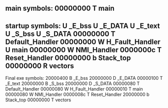 main symbols:
00000000 T main
-------------------------
startup symbols:
         U _E_bss
         U _E_DATA
         U _E_text
         U _S_bss
         U _S_DATA
00000000 T Default_Handler
00000000 W H_Fault_Handler
         U main
00000000 W NMI_Handler
0000000c T Reset_Handler
00000000 b Stack_top
00000000 R vectors
-------------------------
Final exe symbols:
20000400 B _E_bss
20000000 D _E_DATA
00000100 T _E_text
20000000 B _S_bss
20000000 D _S_DATA
00000080 T Default_Handler
00000080 W H_Fault_Handler
00000010 T main
00000080 W NMI_Handler
0000008c T Reset_Handler
20000000 b Stack_top
00000000 T vectors

